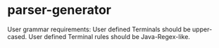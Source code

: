 # parser-generator

User grammar requirements:
User defined Terminals should be upper-cased.
User defined Terminal rules should be Java-Regex-like.
